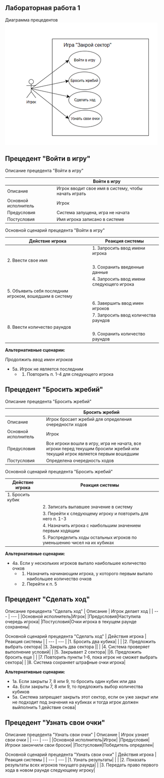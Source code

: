 ## Лабораторная работа 1 
Диаграмма прецедентов 
![Диаграмма прецедентов](/images/%D0%A1%D0%BD%D0%B8%D0%BC%D0%BE%D0%BA%20%D1%8D%D0%BA%D1%80%D0%B0%D0%BD%D0%B0%202024-04-01%20104205.png)
## Прецедент "Войти в игру"

Описание прецедента "Войти в игру"

| | Войти в игру |
|---|---|
| Описание | Игрок вводит свое имя в систему, чтобы начать играть |
| Основной исполнитель | Игрок |
| Предусловия | Система запущена, игра не начата |
| Постусловия | Имя игрока записано в системе |

Основной сценарий прецедента "Войти в игру"

| Действие игрока | Реакция системы |
| --- | --- |
| | 1. Запросить ввод имени игрока |
| 2. Ввести свое имя | |
| | 3. Сохранить введенные данные |
| | 4. Запросить ввод имени следующего игрока |
| 5. Объявить себя последним игроком, вошедшим в систему | |
| | 6. Завершить ввод имен игроков |
| | 7. Запросить ввод количества раундов |
|8. Ввести количество раундов | |
| | 9. Сохранить количество раундов|

**Альтернативные сценарии:**

*Продолжить ввод имен игроков*

- 5а. Игрок не является последним
  - 1. Повторить п. 1-4 для следующего игрока

## Прецедент "Бросить жребий"

Описание прецедента "Бросить жребий"

| | Бросить жребий |
|---|---|
| Описание | Игрок бросает жребий для определения очередности ходов |
| Основной исполнитель | Игрок |
| Предусловия | Все игроки вошли в игру, игра не начата, все игроки перед текущим бросили жребий или текущий игрок является первым вошедшим |
| Постусловия | Определена очередность ходов |


Основной сценарий прецедента "Бросить жребий"

| Действие игрока | Реакция системы |
| --- | --- |
| 1. Бросить кубик | |
| | 2. Записать выпавшее значение в систему |
| | 3. Перейти к следующему игроку и повторить для него п. 1-3 |
| | 4. Назначить игрока с наибольшим значением первым ходящим |
| | 5. Распределить ходы остальных игроков по уменьшению чисел на их кубиках |

**Альтернативные сценарии:**
- 4а. Если у нескольких игроков выпало наибольшее количество очков
  - 1. Назначить начинающим игрока, у которого первым выпало наибольшее количество очков
  - 2. Перейти к п. 5

## Прецедент "Сделать ход"
Описание прецедента "Сделать ход"
| Описание | Игрок делает ход |
| --- | --- |
|Основной исполнитель|Игрок|
|Предусловия|Наступила очередь игрока|
|Постусловия|Очки игрока в текущем раунде сохранены|

Основной сценарий прецедента "Сделать ход"
|  Действия игрока | Реакция системы |
| --- | --- |
|1. Бросить два кубика| |
| |2. Предложить выбрать сектора|
|3. Закрыть два сектора ||
| |4. Система проверяет выполнение условий|
| |5. Закрывает 2 сектора|
||6. Предложить бросить еще |
| |7. Повторить пункты 1-6, пока игрок не сможет выбрать сектора|
| |8. Система сохраняет штрафные очки игрока|

**Альтернативные сценарии:**
- 1а. Если закрыты 7, 8 или 9, то бросить один кубик или два
- 4а. Если закрыты 7, 8 или 9, то предложить выбор количества кубиков
- 5а. Система запрещает закрыть этот сектор, если он уже закрыт или не подходит под значения на кубиках и тогда игрок должен выйполнить 1 действие снова|


## Прецедент "Узнать свои очки"
Описание прецедента "Узнать свои очки"
| Описание | Игрок узнает свои очки |
| --- | --- |
|Основной исполнитель|Игрок|
|Предусловия|Игроки закончили свои броски|
|Постусловия|Победитель определен|

Основной сценарий прецедента "Узнать свои очки"
|  Действия игрока | Реакция системы |
| --- | --- |
|1. Узнать результаты| |
| |2. Показать результаты всех игроков текущего раунда|
| |3. Передать право первого хода в новом раунде следующему игроку|

